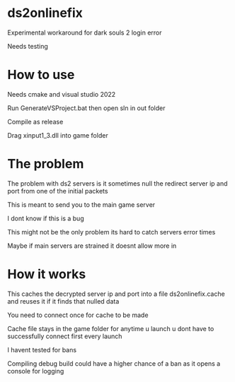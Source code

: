 # ds2onlinefix
Experimental workaround for dark souls 2 login error

Needs testing

# How to use

Needs cmake and visual studio 2022

Run GenerateVSProject.bat then open sln in out folder

Compile as release

Drag xinput1_3.dll into game folder

# The problem

The problem with ds2 servers is it sometimes null the redirect server ip and port from one of the initial packets

This is meant to send you to the main game server

I dont know if this is a bug

This might not be the only problem its hard to catch servers error times

Maybe if main servers are strained it doesnt allow more in

# How it works

This caches the decrypted server ip and port into a file ds2onlinefix.cache and reuses it if it finds that nulled data

You need to connect once for cache to be made

Cache file stays in the game folder for anytime u launch u dont have to successfully connect first every launch

I havent tested for bans

Compiling debug build could have a higher chance of a ban as it opens a console for logging

